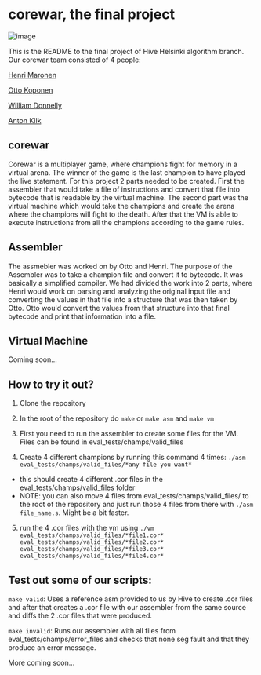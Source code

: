 # corewar, the final project
![image](https://user-images.githubusercontent.com/58331418/222431336-818401a1-05c1-4db1-9832-82bfa9376a24.png)


This is the README to the final project of Hive Helsinki algorithm branch. Our corewar team consisted of 4 people:

[Henri Maronen](https://github.com/HenronenGIT)

[Otto Koponen](https://github.com/ottkopo)

[William Donnelly](https://github.com/wsdonnelly)

[Anton Kilk](https://github.com/AntonKilk)


## corewar

Corewar is a multiplayer game, where champions fight for memory in a virtual arena. The winner of the game is the last champion to have played the live statement. For this project 2 parts needed to be created. First the assembler that would take a file of instructions and convert that file into bytecode that is readable by the virtual machine. The second part was the virtual machine which would take the champions and create the arena where the champions will fight to the death. After that the VM is able to execute instructions from all the champions according to the game rules.

## Assembler

The assmebler was worked on by Otto and Henri. The purpose of the Assembler was to take a champion file and convert it to bytecode. It was basically a simplified compiler. We had divided the work into 2 parts, where Henri would work on parsing and analyzing the original input file and converting the values in that file into a structure that was then taken by Otto. Otto would convert the values from that structure into that final bytecode and print that information into a file.


## Virtual Machine 
Coming soon...


## How to try it out?

1. Clone the repository

2. In the root of the repository do ``make`` or ``make asm`` and ``make vm``

3. First you need to run the assembler to create some files for the VM. Files can be found in eval_tests/champs/valid_files

4. Create 4 different champions by running this command 4 times: ``./asm eval_tests/champs/valid_files/*any file you want*``
  - this should create 4 different .cor files in the eval_tests/champs/valid_files folder
  - NOTE: you can also move 4 files from eval_tests/champs/valid_files/ to the root of the repository and just run those 4 files from there with ``./asm file_name.s``. Might be a bit faster.
  
5. run the 4 .cor files with the vm using ``./vm eval_tests/champs/valid_files/*file1.cor* eval_tests/champs/valid_files/*file2.cor* eval_tests/champs/valid_files/*file3.cor* eval_tests/champs/valid_files/*file4.cor*``


## Test out some of our scripts:

``make valid``: Uses a reference asm provided to us by Hive to create .cor files and after that creates a .cor file with our assembler from the same source and diffs the 2 .cor files that were produced.

``make invalid``: Runs our assembler with all files from eval_tests/champs/error_files and checks that none seg fault and that they produce an error message.

More coming soon...

